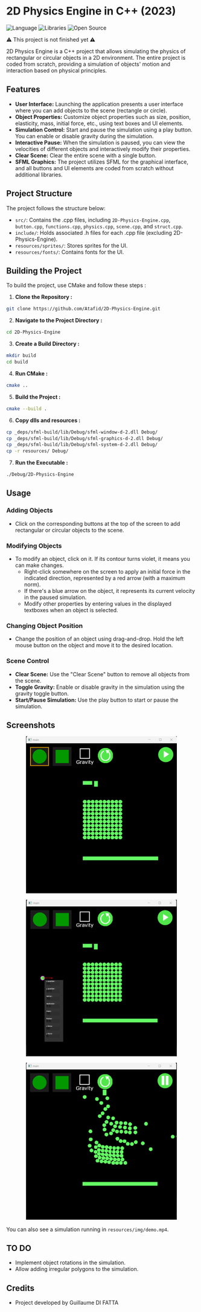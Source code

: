 # 2D Physics Engine in C++ (2023)

![Language](https://img.shields.io/badge/Language-C%2B%2B-0052cf)
![Libraries](https://img.shields.io/badge/Libraries-SFML-yellow)
![Open Source](https://badges.frapsoft.com/os/v2/open-source.svg?v=103)

⚠️ This project is not finished yet ⚠️

2D Physics Engine is a C++ project that allows simulating the physics of rectangular or circular objects in a 2D environment. The entire project is coded from scratch, providing a simulation of objects' motion and interaction based on physical principles.

## Features

- **User Interface:** Launching the application presents a user interface where you can add objects to the scene (rectangle or circle).
- **Object Properties:** Customize object properties such as size, position, elasticity, mass, initial force, etc., using text boxes and UI elements.
- **Simulation Control:** Start and pause the simulation using a play button. You can enable or disable gravity during the simulation.
- **Interactive Pause:** When the simulation is paused, you can view the velocities of different objects and interactively modify their properties.
- **Clear Scene:** Clear the entire scene with a single button.
- **SFML Graphics:** The project utilizes SFML for the graphical interface, and all buttons and UI elements are coded from scratch without additional libraries.

## Project Structure

The project follows the structure below:

- `src/`: Contains the .cpp files, including `2D-Physics-Engine.cpp`, `button.cpp`, `functions.cpp`, `physics.cpp`, `scene.cpp`, and `struct.cpp`.
- `include/`: Holds associated .h files for each .cpp file (excluding 2D-Physics-Engine).
- `resources/sprites/`: Stores sprites for the UI.
- `resources/fonts/`: Contains fonts for the UI.

## Building the Project

To build the project, use CMake and follow these steps :

1. **Clone the Repository :**

```bash
git clone https://github.com/Atafid/2D-Physics-Engine.git
```

2. **Navigate to the Project Directory :**

```bash
cd 2D-Physics-Engine
```

3. **Create a Build Directory :**

```bash
mkdir build
cd build
```

4. **Run CMake :**

```bash
cmake ..
```

5. **Build the Project :**

```bash
cmake --build .
```

6. **Copy dlls and resources :**

```bash
cp _deps/sfml-build/lib/Debug/sfml-window-d-2.dll Debug/
cp _deps/sfml-build/lib/Debug/sfml-graphics-d-2.dll Debug/
cp _deps/sfml-build/lib/Debug/sfml-system-d-2.dll Debug/
cp -r resources/ Debug/
```

7. **Run the Executable :**

```bash
./Debug/2D-Physics-Engine
```

## Usage

### Adding Objects

- Click on the corresponding buttons at the top of the screen to add rectangular or circular objects to the scene.

### Modifying Objects

- To modify an object, click on it. If its contour turns violet, it means you can make changes.
  - Right-click somewhere on the screen to apply an initial force in the indicated direction, represented by a red arrow (with a maximum norm).
  - If there's a blue arrow on the object, it represents its current velocity in the paused simulation.
  - Modify other properties by entering values in the displayed textboxes when an object is selected.

### Changing Object Position

- Change the position of an object using drag-and-drop. Hold the left mouse button on the object and move it to the desired location.

### Scene Control

- **Clear Scene:** Use the "Clear Scene" button to remove all objects from the scene.
- **Toggle Gravity:** Enable or disable gravity in the simulation using the gravity toggle button.
- **Start/Pause Simulation:** Use the play button to start or pause the simulation.

## Screenshots

<p align="center">
	<img src="resources/img/home.png" width="400">
</p>

<p align="center">
	<img src="resources/img/modif.png" width="400">
</p>

<p align="center">
	<img src="resources/img/simu.png" width="400">
</p>

You can also see a simulation running in `resources/img/demo.mp4`.

## TO DO

- Implement object rotations in the simulation.
- Allow adding irregular polygons to the simulation.

## Credits

- Project developed by Guillaume DI FATTA
